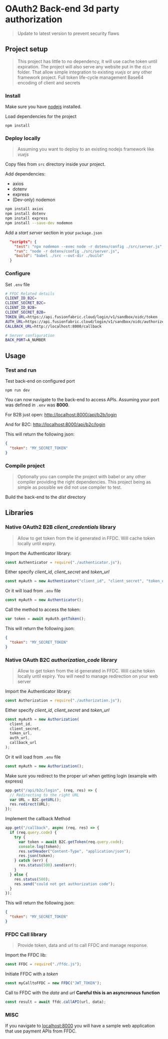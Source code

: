 # OAuth2 Back-end 3d party authorization

> Update to latest version to prevent security flaws

## Project setup

> This project has little to no dependency, it will use cache token until expiration.
> The project will also serve any website put in the `dist` folder.
> That allow simple integration to existing _vuejs_ or any other framework project.
> Full token life-cycle management
> Base64 encoding of client and secrets

### Install

Make sure you have [nodejs](https://nodejs.org/en/) installed.

Load dependencies for the project

```
npm install
```

### Deploy locally

> Assuming you want to deploy to an existing nodejs framework like _vuejs_

Copy files from `src` directory inside your project.

Add dependencies:

- axios
- dotenv
- express
- (Dev-only) nodemon

```bash
npm install axios
npm install dotenv
npm install express
npm install --save-dev nodemon
```

Add a _start server_ section in your `package.json`

```json
  "scripts": {
    "test": "npx nodemon --exec node -r dotenv/config ./src/server.js",
    "run": "node -r dotenv/config ./src/server.js",
    "build": "babel ./src --out-dir ./build"
  }
```

### Configure

Set `.env` file

```bash
# FFDC Related details
CLIENT_ID_B2C=
CLIENT_SECRET_B2C=
CLIENT_ID_B2B=
CLIENT_SECRET_B2B=
TOKEN_URL=https://api.fusionfabric.cloud/login/v1/sandbox/oidc/token
AUTH_URL=https://api.fusionfabric.cloud/login/v1/sandbox/oidc/authorize
CALLBACK_URL=http://localhost:8000/callback

# Server configuration
BACK_PORT=A_NUMBER
```

## Usage

### Test and run

Test back-end on configured port

```
npm run dev
```

You can now navigate to the back-end to access APIs.
Assuming your port was defined in `.env` was **8000**.

For B2B just open:
[http://localhost:8000/api/b2b/login](http://localhost:8000/api/b2b/login)

And for B2C:
[http://localhost:8000/api/b2c/login](http://localhost:8000/api/b2c/login)

This will return the following json:

```json
{
  "token": "MY_SECRET_TOKEN"
}
```

### Compile project

> Optionally you can compile the project with babel or any other compiler providing the right dependencies.
> This project being as simple as possible we did not use compiler to test.

Build the back-end to the _dist_ directory

## Libraries

### Native OAuth2 B2B _client_credentials_ library

> Allow to get token from the id generated in FFDC.
> Will cache token locally until expiry.

Import the Authenticator library:

```js
const Authenticator = require("./authenticator.js");
```

Either specify _client_id_, _client_secret_ and _token_url_

```js
const myAuth = new Authenticator("client_id", "client_secret", "token_url");
```

Or it will load from `.env` file

```js
const myAuth = new Authenticator();
```

Call the method to access the token:

```js
var token = await myAuth.getToken();
```

This will return the following json:

```json
{
  "token": "MY_SECRET_TOKEN"
}
```

### Native OAuth B2C _authorization_code_ library

> Allow to get token from the id generated in FFDC.
> Will cache token locally until expiry.
> You will need to manage redirection on your web server

Import the Authenticator library:

```js
const Authorization = require("./authorization.js");
```

Either specify _client_id_, _client_secret_ and _token_url_

```js
const myAuth = new Authorization(
  client_id,
  client_secret,
  token_url,
  auth_url,
  callback_url
);
```

Or it will load from `.env` file

```js
const myAuth = new Authorization();
```

Make sure you redirect to the proper url when getting login (example with express)

```js
app.get("/api/b2c/login", (req, res) => {
  // Redirecting to the right URL
  var URL = B2C.getURL();
  res.redirect(URL);
});
```

Implement the callback Method

```js
app.get("/callback", async (req, res) => {
  if (req.query.code) {
    try {
      var token = await B2C.getToken(req.query.code);
      console.log(token);
      res.setHeader("Content-Type", "application/json");
      res.json(token);
    } catch (err) {
      res.status(500).send(err);
    }
  } else {
    res.status(500);
    res.send("could not get authorization code");
  }
});
```

This will return the following json:

```json
{
  "token": "MY_SECRET_TOKEN"
}
```

### FFDC Call library

> Provide token, data and url to call FFDC and manage response.

Import the FFDC lib:

```js
const FFDC = require("./ffdc.js");
```

Initiate FFDC with a _token_

```js
const myCalltoFFDC = new FFDC("JWT_TOKEN");
```

Call to FFDC with the _data_ and _url_ **Careful this is an asyncronous function**

```js
const result = await ffdc.callAPI(url, data);
```

### MISC

If you navigate to [localhost:8000](http://localhost:8000) you will have a sample web application that use payment APIs from FFDC.
